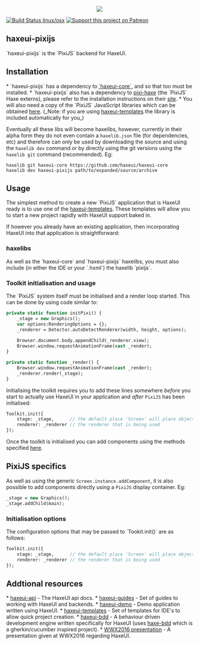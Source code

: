 <p align="center">
  <img src="https://dl.dropboxusercontent.com/u/26678671/haxeui2-warning.png"/>
</p>

[![Build Status linux/osx](https://img.shields.io/travis/haxeui/haxeui-pixijs/master.svg?maxAge=2592000?style=plastic)](https://travis-ci.org/haxeui/haxeui-pixijs)
[![Support this project on Patreon](https://dl.dropboxusercontent.com/u/26678671/patreon_button.png)](https://www.patreon.com/haxeui)

<h2>haxeui-pixijs</h2>
`haxeui-pixijs` is the `PixiJS` backend for HaxeUI.

<h2>Installation</h2>
 * `haxeui-pixijs` has a dependency to <a href="https://github.com/haxeui/haxeui-core">`haxeui-core`</a>, and so that too must be installed.
 * `haxeui-pixijs` also has a dependency to <a href="https://github.com/pixijs/pixi-haxe">pixi-haxe</a> (the `PixiJS` Haxe externs), please refer to the installation instructions on their <a href="https://github.com/pixijs/pixi-haxe">site</a>.
 * You will also need a copy of the `PixiJS` JavaScript libraries which can be obtained <a href="http://www.pixijs.com/">here</a>. (_Note: if you are using <a href="https://github.com/haxeui/haxeui-templates">haxeui-templates</a> the library is included automatically for you_)

Eventually all these libs will become haxelibs, however, currently in their alpha form they do not even contain a `haxelib.json` file (for dependencies, etc) and therefore can only be used by downloading the source and using the `haxelib dev` command or by directly using the git versions using the `haxelib git` command (recommended). Eg:

```
haxelib git haxeui-core https://github.com/haxeui/haxeui-core
haxelib dev haxeui-pixijs path/to/expanded/source/archive
```

<h2>Usage</h2>
The simplest method to create a new `PixiJS` application that is HaxeUI ready is to use one of the <a href="https://github.com/haxeui/haxeui-templates">haxeui-templates</a>. These templates will allow you to start a new project rapidly with HaxeUI support baked in. 

If however you already have an existing application, then incorporating HaxeUI into that application is straightforward:

<h3>haxelibs</h3>
As well as the `haxeui-core` and `haxeui-pixijs` haxelibs, you must also include (in either the IDE or your `.hxml`) the haxelib `pixijs`.

<h3>Toolkit initialisation and usage</h3>
The `PixiJS` system itself must be initialised and a render loop started. This can be done by using code similar to:

```haxe
private static function initPixi() {
	_stage = new Graphics();
    var options:RenderingOptions = {};
    _renderer = Detector.autoDetectRenderer(width, height, options);
	
    Browser.document.body.appendChild(_renderer.view);
    Browser.window.requestAnimationFrame(cast _render);
}

private static function _render() {
    Browser.window.requestAnimationFrame(cast _render);
    _renderer.render(_stage);
}
```

Initialising the toolkit requires you to add these lines somewhere _before_ you start to actually use HaxeUI in your application and _after_ `PixiJS` has been initialised:

```haxe
Toolkit.init({
	stage: _stage,      // the default place 'Screen' will place objects
	renderer: _renderer // the renderer that is being used
});
```

Once the toolkit is initialised you can add components using the methods specified <a href="https://github.com/haxeui/haxeui-core#adding-components-using-haxe-code">here</a>.

<h2>PixiJS specifics</h2>

As well as using the generic `Screen.instance.addComponent`, it is also possible to add components directly using a `PixiJS` display container. Eg:

```haxe
_stage = new Graphics();
_stage.addChild(main);
```

<h3>Initialisation options</h3>
The configuration options that may be passed to `Tookit.init()` are as follows:

```haxe
Toolkit.init({
	stage: _stage,      // the default place 'Screen' will place objects
	renderer: _renderer // the renderer that is being used
});
```


<h2>Addtional resources</h2>
* <a href="http://haxeui.github.io/haxeui-api/">haxeui-api</a> - The HaxeUI api docs.
* <a href="https://github.com/haxeui/haxeui-guides">haxeui-guides</a> - Set of guides to working with HaxeUI and backends.
* <a href="https://github.com/haxeui/haxeui-demo">haxeui-demo</a> - Demo application written using HaxeUI.
* <a href="https://github.com/haxeui/haxeui-templates">haxeui-templates</a> - Set of templates for IDE's to allow quick project creation.
* <a href="https://github.com/haxeui/haxeui-bdd">haxeui-bdd</a> - A behaviour driven development engine written specifically for HaxeUI (uses <a href="https://github.com/haxeui/haxe-bdd">haxe-bdd</a> which is a gherkin/cucumber inspired project).
* <a href="https://www.youtube.com/watch?v=L8J8qrR2VSg&feature=youtu.be">WWX2016 presentation</a> - A presentation given at WWX2016 regarding HaxeUI.

